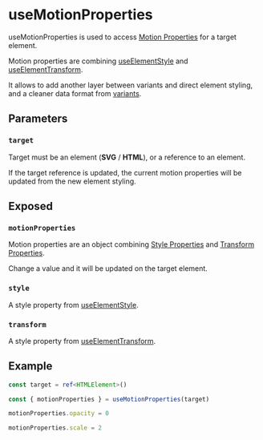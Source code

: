 # useMotionProperties

useMotionProperties is used to access [Motion Properties](/docs/features/motion-properties) for a target element.

Motion properties are combining [useElementStyle](/docs/api/use-element-style) and [useElementTransform](/docs/api/use-element-transform).

It allows to add another layer between variants and direct element styling, and a cleaner data format from [variants](/docs/features/variants).

## Parameters

### `target`

Target must be an element (**SVG** / **HTML**), or a reference to an element.

If the target reference is updated, the current motion properties will be updated from the new element styling.

## Exposed

### `motionProperties`

Motion properties are an object combining [Style Properties](/docs/features/motion-properties#style-properties) and [Transform Properties](/docs/features/motion-properties#transform-properties).

Change a value and it will be updated on the target element.

### `style`

A style property from [useElementStyle](/docs/api/use-element-style).

### `transform`

A style property from [useElementTransform](/docs/api/use-element-transform).

## Example

```typescript
const target = ref<HTMLElement>()

const { motionProperties } = useMotionProperties(target)

motionProperties.opacity = 0

motionProperties.scale = 2
```
